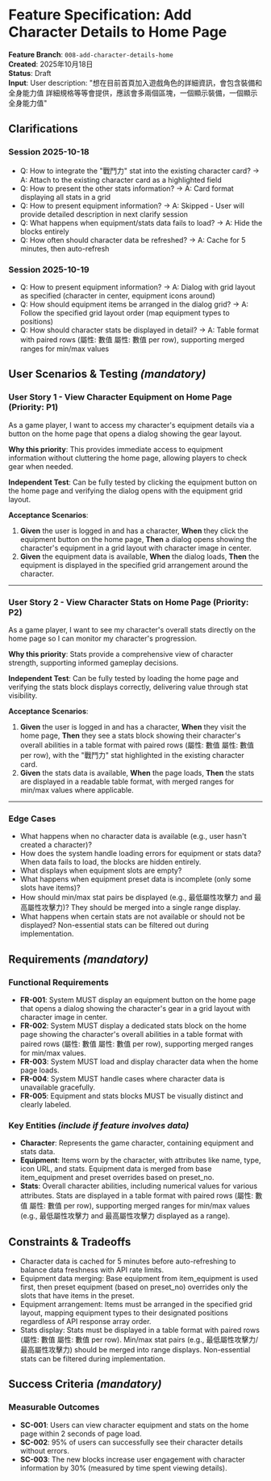 # Feature Specification: Add Character Details to Home Page

**Feature Branch**: `008-add-character-details-home`  
**Created**: 2025年10月18日  
**Status**: Draft  
**Input**: User description: "想在目前首頁加入遊戲角色的詳細資訊，會包含裝備和全身能力值 詳細規格等等會提供，應該會多兩個區塊，一個顯示裝備，一個顯示全身能力值"

## Clarifications

### Session 2025-10-18

- Q: How to integrate the "戰鬥力" stat into the existing character card? → A: Attach to the existing character card as a highlighted field
- Q: How to present the other stats information? → A: Card format displaying all stats in a grid
- Q: How to present equipment information? → A: Skipped - User will provide detailed description in next clarify session
- Q: What happens when equipment/stats data fails to load? → A: Hide the blocks entirely
- Q: How often should character data be refreshed? → A: Cache for 5 minutes, then auto-refresh

### Session 2025-10-19

- Q: How to present equipment information? → A: Dialog with grid layout as specified (character in center, equipment icons around)
- Q: How should equipment items be arranged in the dialog grid? → A: Follow the specified grid layout order (map equipment types to positions)
- Q: How should character stats be displayed in detail? → A: Table format with paired rows (屬性: 數值 屬性: 數值 per row), supporting merged ranges for min/max values

## User Scenarios & Testing _(mandatory)_

### User Story 1 - View Character Equipment on Home Page (Priority: P1)

As a game player, I want to access my character's equipment details via a button on the home page that opens a dialog showing the gear layout.

**Why this priority**: This provides immediate access to equipment information without cluttering the home page, allowing players to check gear when needed.

**Independent Test**: Can be fully tested by clicking the equipment button on the home page and verifying the dialog opens with the equipment grid layout.

**Acceptance Scenarios**:

1. **Given** the user is logged in and has a character, **When** they click the equipment button on the home page, **Then** a dialog opens showing the character's equipment in a grid layout with character image in center.
2. **Given** the equipment data is available, **When** the dialog loads, **Then** the equipment is displayed in the specified grid arrangement around the character.

---

### User Story 2 - View Character Stats on Home Page (Priority: P2)

As a game player, I want to see my character's overall stats directly on the home page so I can monitor my character's progression.

**Why this priority**: Stats provide a comprehensive view of character strength, supporting informed gameplay decisions.

**Independent Test**: Can be fully tested by loading the home page and verifying the stats block displays correctly, delivering value through stat visibility.

**Acceptance Scenarios**:

1. **Given** the user is logged in and has a character, **When** they visit the home page, **Then** they see a stats block showing their character's overall abilities in a table format with paired rows (屬性: 數值 屬性: 數值 per row), with the "戰鬥力" stat highlighted in the existing character card.
2. **Given** the stats data is available, **When** the page loads, **Then** the stats are displayed in a readable table format, with merged ranges for min/max values where applicable.

---

### Edge Cases

- What happens when no character data is available (e.g., user hasn't created a character)?
- How does the system handle loading errors for equipment or stats data? When data fails to load, the blocks are hidden entirely.
- What displays when equipment slots are empty?
- What happens when equipment preset data is incomplete (only some slots have items)?
- How should min/max stat pairs be displayed (e.g., 最低屬性攻擊力 and 最高屬性攻擊力)? They should be merged into a single range display.
- What happens when certain stats are not available or should not be displayed? Non-essential stats can be filtered out during implementation.

## Requirements _(mandatory)_

### Functional Requirements

- **FR-001**: System MUST display an equipment button on the home page that opens a dialog showing the character's gear in a grid layout with character image in center.
- **FR-002**: System MUST display a dedicated stats block on the home page showing the character's overall abilities in a table format with paired rows (屬性: 數值 屬性: 數值 per row), supporting merged ranges for min/max values.
- **FR-003**: System MUST load and display character data when the home page loads.
- **FR-004**: System MUST handle cases where character data is unavailable gracefully.
- **FR-005**: Equipment and stats blocks MUST be visually distinct and clearly labeled.

### Key Entities _(include if feature involves data)_

- **Character**: Represents the game character, containing equipment and stats data.
- **Equipment**: Items worn by the character, with attributes like name, type, icon URL, and stats. Equipment data is merged from base item_equipment and preset overrides based on preset_no.
- **Stats**: Overall character abilities, including numerical values for various attributes. Stats are displayed in a table format with paired rows (屬性: 數值 屬性: 數值 per row), supporting merged ranges for min/max values (e.g., 最低屬性攻擊力 and 最高屬性攻擊力 displayed as a range).

## Constraints & Tradeoffs

- Character data is cached for 5 minutes before auto-refreshing to balance data freshness with API rate limits.
- Equipment data merging: Base equipment from item_equipment is used first, then preset equipment (based on preset_no) overrides only the slots that have items in the preset.
- Equipment arrangement: Items must be arranged in the specified grid layout, mapping equipment types to their designated positions regardless of API response array order.
- Stats display: Stats must be displayed in a table format with paired rows (屬性: 數值 屬性: 數值 per row). Min/max stat pairs (e.g., 最低屬性攻擊力/最高屬性攻擊力) should be merged into range displays. Non-essential stats can be filtered during implementation.

## Success Criteria _(mandatory)_

### Measurable Outcomes

- **SC-001**: Users can view character equipment and stats on the home page within 2 seconds of page load.
- **SC-002**: 95% of users can successfully see their character details without errors.
- **SC-003**: The new blocks increase user engagement with character information by 30% (measured by time spent viewing details).
